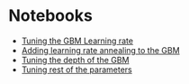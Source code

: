 















Notebooks
=========

-   [Tuning the GBM Learning rate](http://htmlpreview.github.com/?https://github.com/itissid/kaggle/blob/h2o-gradient-boost-baseline/run_script_20180321.html)
-   [Adding learning rate annealing to the GBM](http://htmlpreview.github.com/?https://github.com/itissid/kaggle/blob/h2o-gradient-boost-baseline/run_script_20180321_annealing.html)
-   [Tuning the depth of the GBM](http://htmlpreview.github.com/?https://github.com/itissid/kaggle/blob/h2o-gradient-boost-baseline/run_script_201803236_depth.html)
-   [Tuning rest of the parameters](http://htmlpreview.github.com/?https://github.com/itissid/kaggle/blob/h2o-gradient-boost-baseline/run_script_201803236_grid_search.html)
